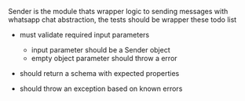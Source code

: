 Sender is the module thats wrapper logic to sending messages with whatsapp chat abstraction, the tests should be wrapper these todo list

- must validate required input parameters
  - input parameter should be a Sender object
  - empty object parameter should throw a error

- should return a schema with expected properties
- should throw an exception based on known errors
